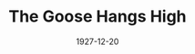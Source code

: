 ---
title: The Goose Hangs High
date: 1927-12-20
closing_date:
layout: productions
playbill:
Theatre: Theatre Jacksonville
cast:
- Rhoda:
  - Anne Emmeline Overstreet
- Julia Murdock: Elizabeth Palmer Tyler
- Dagmar Carroll: Ella Broward
- Mrs. Bradley: Faith Hendren
- Elliot Kimkerly: Gordon McCauley
- Eunice Ingals: Irene Von Osthoff
- Noel Derky: Joseph Marron
- Ronald Murdock: Lawrence Perkins
- Leo Day: Leo Finney
- Lois Ingals: Mary Lou Sanderson
- Bernard Ingals: Philip Devlin
- Bradley Ingals: Ralph W. Cooper, Jr.
- Hugh Ingals: Thomas K. Shuff, Jr.
crew:
- Director: Paul Stuart Buchanan
- Lighting: Martha Race
- Scenery: Anne C. Lalor
- Props:
  - Anne Emmeline Overstreet
  - Elizabeth Penfield
  - Mrs. O.Z. Tyler
---